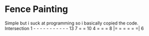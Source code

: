 # Fence Painting

Simple but i suck at programming so i basically copied the code.
Intersection
1 - - - - - - - - - - - 13
            7 = = 10 
      4 = = = 8
      |= = = = = =|
            6